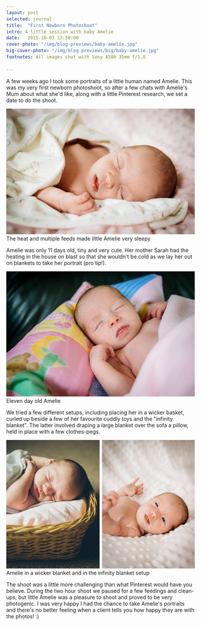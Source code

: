 ```yaml
---
layout: post
selected: journal
title:  "First Newborn Photoshoot"
intro: A little session with baby Amelie
date:   2015-10-03 13:50:00
cover-photo: "/img/blog-previews/baby-amelie.jpg"
big-cover-photo: "/img/blog-previews/big/baby-amelie.jpg"
footnotes: All images shot with Sony A580 35mm f/1.8

---
```


A few weeks ago I took some portraits of a little human named Amelie. This was my very first newborn photoshoot, so after a few chats with Amelie's Mum about what she'd like, along with a little Pinterest research, we set a date to do the shoot.

<div class="article__image article__image--with-caption" >
  <img src="/img/blog/baby-amelie-sleepy.jpg" alt="The heat and multiple feeds made little Amelie very sleepy" />
  <span class="caption">The heat and multiple feeds made little Amelie very sleepy</span>
</div>

Amelie was only 11 days old, tiny and very cute. Her mother Sarah had the heating in the house on blast so that she wouldn't be cold as we lay her out on blankets to take her portrait (pro tip!).

<div class="article__image article__image--with-caption" >
  <img src="/img/blog/baby-amelie-blanket.jpg" alt="Baby Amelie" />
  <span class="caption">Eleven day old Amelie</span>
</div>

We tried a few different setups, including placing her in a wicker basket, curled up beside a few of her favourite cuddly toys and the "infinity blanket". The latter involved draping a large blanket over the sofa a pillow, held in place with a few clothes-pegs.

<div class="article__image article__image--with-caption" >
  <img src="/img/blog/baby-amelie-diptych.jpg" alt="Baby Amelie" />
  <span class="caption">Amelie in a wicker blanket and in the infinity blanket setup</span>
</div>

The shoot was a little more challenging than what Pinterest would have you believe. During the two hour shoot we paused for a few feedings and clean-ups, but little Amelie was a pleasure to shoot and proved to be very photogenic. I was very happy I had the chance to take Amelie's portraits and there's no better feeling when a client tells you how happy they are with the photos! :)







